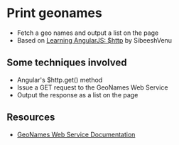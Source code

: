 # Print geonames
- Fetch a geo names and output a list on the page
- Based on [Learning AngularJS: $http](http://angularjsninja.com/blog/2013/11/19/angularjs-nginclude/) by SibeeshVenu 

## Some techniques involved
- Angular's $http.get() method
- Issue a GET request to the GeoNames Web Service
- Output the response as a list on the page

## Resources
- [GeoNames Web Service Documentation](http://www.geonames.org/export/web-services.html)
